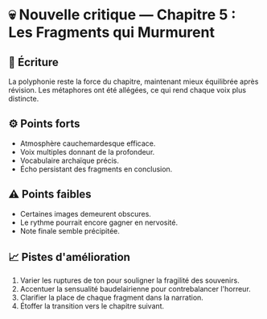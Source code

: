 # 💀 Nouvelle critique — Chapitre 5 : Les Fragments qui Murmurent

## 🧠 Écriture
La polyphonie reste la force du chapitre, maintenant mieux équilibrée après révision. Les métaphores ont été allégées, ce qui rend chaque voix plus distincte.

## ⚙️ Points forts
- Atmosphère cauchemardesque efficace.
- Voix multiples donnant de la profondeur.
- Vocabulaire archaïque précis.
- Écho persistant des fragments en conclusion.

## ⚠️ Points faibles
- Certaines images demeurent obscures.
- Le rythme pourrait encore gagner en nervosité.
- Note finale semble précipitée.

## 📈 Pistes d'amélioration
1. Varier les ruptures de ton pour souligner la fragilité des souvenirs.
2. Accentuer la sensualité baudelairienne pour contrebalancer l'horreur.
3. Clarifier la place de chaque fragment dans la narration.
4. Étoffer la transition vers le chapitre suivant.
